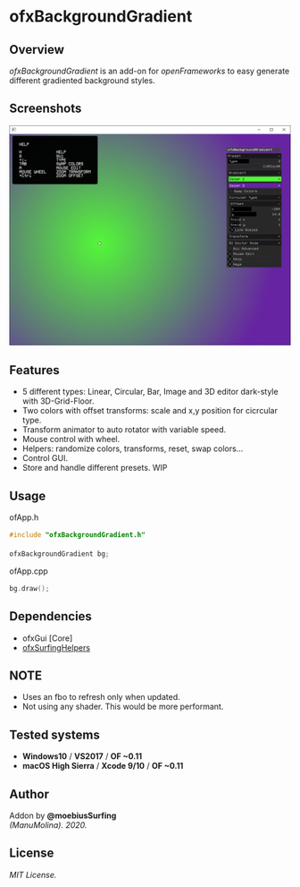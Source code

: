 # ofxBackgroundGradient 

## Overview
*ofxBackgroundGradient* is an add-on for *openFrameworks* to easy generate different gradiented background styles.  

## Screenshots
![image](readme_images/Capture1.PNG?raw=true "Capture1.PNG")  

## Features
- 5 different types: Linear, Circular, Bar, Image and 3D editor dark-style with 3D-Grid-Floor.  
- Two colors with offset transforms: scale and x,y position for cicrcular type.
- Transform animator to auto rotator with variable speed.  
- Mouse control with wheel.  
- Helpers: randomize colors, transforms, reset, swap colors...  
- Control GUI.  
- Store and handle different presets. WIP  

## Usage

ofApp.h
```.cpp
#include "ofxBackgroundGradient.h"

ofxBackgroundGradient bg;
```

ofApp.cpp
```.cpp
bg.draw();
```

## Dependencies
* ofxGui [Core]
* [ofxSurfingHelpers](https://github.com/moebiussurfing/ofxSurfingHelpers)  

## NOTE
* Uses an fbo to refresh only when updated.  
* Not using any shader. This would be more performant.  

## Tested systems
- **Windows10** / **VS2017** / **OF ~0.11**
- **macOS High Sierra** / **Xcode 9/10** / **OF ~0.11**

## Author
Addon by **@moebiusSurfing**  
*(ManuMolina). 2020.*

## License
*MIT License.*